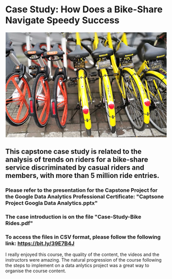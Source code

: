 # Case Study:  How Does a Bike-Share Navigate Speedy Success

![AVATAR](https://github.com/IbraTebas/Case-Study-How-Does-a-Bike-Share-Navigate-Speedy-Success/blob/e38475aa0201b28fac1d51603d32ae0933217b49/VIS/bikes.png)

## This capstone case study is related to the analysis of trends on riders for a bike-share service discriminated by casual riders and members,  with more than 5 million ride entries. 

### Please refer to the presentation for the Capstone Project for the Google Data Analytics Professional Certificate: "Captsone Project Googla Data Analytics.pptx"
### The case introduction is on the file "Case-Study-Bike Rides.pdf"
### To access the files in CSV format, please follow the following link: https://bit.ly/39E7B4J

I really enjoyed this course, the quality of the content, the videos and the instructors were amazing.
The natural progression of the course following the steps to implement on a data anlytics project was a great way to organise the course content. 



